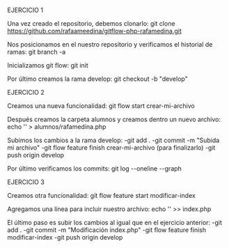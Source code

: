 EJERCICIO 1

Una vez creado el repositorio, debemos clonarlo: git clone https://github.com/rafaameedina/gitflow-php-rafamedina.git

Nos posicionamos en el nuestro repositorio y verificamos el historial de ramas: git branch -a

Inicializamos git flow: git init

Por último creamos la rama develop: git checkout -b "develop"


EJERCICIO 2

Creamos una nueva funcionalidad: git flow start crear-mi-archivo

Después creamos la carpeta alumnos y creamos dentro un nuevo archivo: echo '<?php echo "Hola, soy Rafa Medina y estoy aprendiendo Git Flow!"; ?>' > alumnos/rafamedina.php

Subimos los cambios a la rama develop: 
-git add .
-git commit -m "Subida mi archivo"
-git flow feature finish crear-mi-archivo (para finalizarlo)
-git push origin develop

Por último verificamos los commits: git log --oneline --graph


EJERCICIO 3

Creamos otra funcionalidad: git flow feature start modificar-index

Agregamos una línea para incluir nuestro archivo: echo '<?php include "alumnos/rafamedina.php"; ?>' >> index.php

El último paso es subir los cambios al igual que en el ejercicio anterior:
-git add .
-git commit -m "Modificación index.php"
-git flow feature finish modificar-index
-git push origin develop
